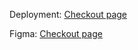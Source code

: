 Deployment: [Checkout page](https://checkout-page-erika-quinteros.vercel.app/)

Figma: [Checkout page](https://www.figma.com/file/UOl8H20jQFKV2JWB3BBBOp/Checkout-page-Erika?type=design&node-id=0%3A1&mode=design&t=ITQbJqa0qUvOvjUN-1)
